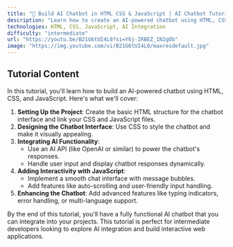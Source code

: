 ```yaml
---
title: "🤖 Build AI Chatbot in HTML CSS & JavaScript | AI Chatbot Tutorial in JavaScript"
description: "Learn how to create an AI-powered chatbot using HTML, CSS, and JavaScript. This tutorial covers building the chatbot interface, integrating AI functionality, and making it interactive."
technologies: HTML, CSS, JavaScript, AI Integration
difficulty: "intermediate"
url: "https://youtu.be/B21G6tUI4L0?si=Y6j-IRBEZ_1N2gOb"
image: "https://img.youtube.com/vi/B21G6tUI4L0/maxresdefault.jpg"
---
```


## Tutorial Content

In this tutorial, you'll learn how to build an AI-powered chatbot using HTML, CSS, and JavaScript. Here's what we'll cover:

1. **Setting Up the Project**: Create the basic HTML structure for the chatbot interface and link your CSS and JavaScript files.
2. **Designing the Chatbot Interface**: Use CSS to style the chatbot and make it visually appealing.
3. **Integrating AI Functionality**:
   - Use an AI API (like OpenAI or similar) to power the chatbot's responses.
   - Handle user input and display chatbot responses dynamically.
4. **Adding Interactivity with JavaScript**:
   - Implement a smooth chat interface with message bubbles.
   - Add features like auto-scrolling and user-friendly input handling.
5. **Enhancing the Chatbot**: Add advanced features like typing indicators, error handling, or multi-language support.

By the end of this tutorial, you'll have a fully functional AI chatbot that you can integrate into your projects. This tutorial is perfect for intermediate developers looking to explore AI integration and build interactive web applications.